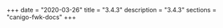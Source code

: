+++
date        = "2020-03-26"
title       = "3.4.3"
description = "3.4.3"
sections    = "canigo-fwk-docs"
+++